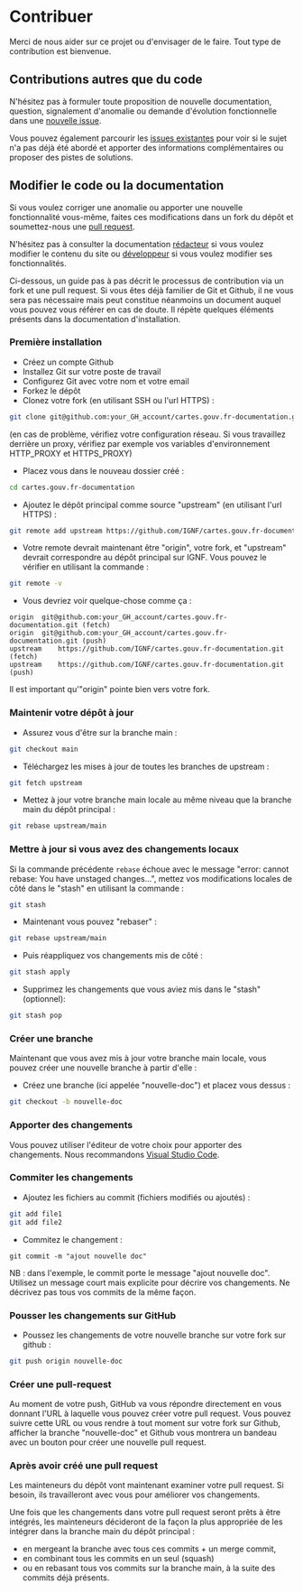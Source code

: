 # Contribuer

Merci de nous aider sur ce projet ou d'envisager de le faire. Tout type de contribution est bienvenue.

## Contributions autres que du code

N'hésitez pas à formuler toute proposition de nouvelle documentation, question, signalement d'anomalie ou demande d'évolution fonctionnelle dans une [nouvelle issue](https://github.com/IGNF/cartes.gouv.fr-documentation/issues/new/choose).

Vous pouvez également parcourir les [issues existantes](https://github.com/IGNF/cartes.gouv.fr-documentation/issues) pour voir si le sujet n'a pas déjà été abordé et apporter des informations complémentaires ou proposer des pistes de solutions.

## Modifier le code ou la documentation

Si vous voulez corriger une anomalie ou apporter une nouvelle fonctionnalité vous-même, faites ces modifications dans un fork du dépôt et soumettez-nous une [pull request](https://docs.github.com/fr/pull-requests/collaborating-with-pull-requests/proposing-changes-to-your-work-with-pull-requests/about-pull-requests).

N'hésitez pas à consulter la documentation [rédacteur](docs/redacteur.md) si vous voulez modifier le contenu du site ou [développeur](docs/developpeur.md) si vous voulez modifier ses fonctionnalités.

Ci-dessous, un guide pas à pas décrit le processus de contribution via un fork et une pull request. Si vous êtes déjà familier de Git et Github, il ne vous sera pas nécessaire mais peut constitue néanmoins un document auquel vous pouvez vous référer en cas de doute. Il répète quelques éléments présents dans la documentation d'installation.

### Première installation

-   Créez un compte Github
-   Installez Git sur votre poste de travail
-   Configurez Git avec votre nom et votre email
-   Forkez le dépôt
-   Clonez votre fork (en utilisant SSH ou l'url HTTPS) :

```bash
git clone git@github.com:your_GH_account/cartes.gouv.fr-documentation.git
```

(en cas de problème, vérifiez votre configuration réseau. Si vous travaillez derrière un proxy, vérifiez par exemple vos variables d'environnement HTTP_PROXY et HTTPS_PROXY)

-   Placez vous dans le nouveau dossier créé :

```bash
cd cartes.gouv.fr-documentation
```

-   Ajoutez le dépôt principal comme source "upstream" (en utilisant l'url HTTPS) :

```bash
git remote add upstream https://github.com/IGNF/cartes.gouv.fr-documentation
```

-   Votre remote devrait maintenant être "origin", votre fork, et "upstream" devrait correspondre au dépôt principal sur IGNF. Vous pouvez le vérifier en utilisant la commande :

```bash
git remote -v
```

-   Vous devriez voir quelque-chose comme ça :

```
origin	git@github.com:your_GH_account/cartes.gouv.fr-documentation.git (fetch)
origin	git@github.com:your_GH_account/cartes.gouv.fr-documentation.git (push)
upstream	https://github.com/IGNF/cartes.gouv.fr-documentation.git (fetch)
upstream	https://github.com/IGNF/cartes.gouv.fr-documentation.git (push)
```

Il est important qu'"origin" pointe bien vers votre fork.

### Maintenir votre dépôt à jour

-   Assurez vous d'être sur la branche main :

```bash
git checkout main
```

-   Téléchargez les mises à jour de toutes les branches de upstream :

```bash
git fetch upstream
```

-   Mettez à jour votre branche main locale au même niveau que la branche main du dépôt principal :

```bash
git rebase upstream/main
```

### Mettre à jour si vous avez des changements locaux

Si la commande précédente `rebase` échoue avec le message "error: cannot rebase: You have unstaged changes...",
mettez vos modifications locales de côté dans le "stash" en utilisant la commande :

```bash
git stash
```

-   Maintenant vous pouvez "rebaser" :

```bash
git rebase upstream/main
```

-   Puis réappliquez vos changements mis de côté :

```bash
git stash apply
```

-   Supprimez les changements que vous aviez mis dans le "stash" (optionnel):

```bash
git stash pop
```

### Créer une branche

Maintenant que vous avez mis à jour votre branche main locale, vous pouvez créer une nouvelle branche à partir d'elle :

-   Créez une branche (ici appelée "nouvelle-doc") et placez vous dessus :

```bash
git checkout -b nouvelle-doc
```

### Apporter des changements

Vous pouvez utiliser l'éditeur de votre choix pour apporter des changements. Nous recommandons [Visual Studio Code](https://code.visualstudio.com/download).

### Commiter les changements

-   Ajoutez les fichiers au commit (fichiers modifiés ou ajoutés) :

```bash
git add file1
git add file2
```

-   Commitez le changement :

```
git commit -m "ajout nouvelle doc"
```

NB : dans l'exemple, le commit porte le message "ajout nouvelle doc". Utilisez un message court mais explicite pour décrire vos changements. Ne décrivez pas tous vos commits de la même façon.

### Pousser les changements sur GitHub

-   Poussez les changements de votre nouvelle branche sur votre fork sur github :

```bash
git push origin nouvelle-doc
```

### Créer une pull-request

Au moment de votre push, GitHub va vous répondre directement en vous donnant l'URL à laquelle vous pouvez créer votre pull request. Vous pouvez suivre cette URL ou vous rendre à tout moment sur votre fork sur Github, afficher la branche "nouvelle-doc" et Github vous montrera un bandeau avec un bouton pour créer une nouvelle pull request.

### Après avoir créé une pull request

Les mainteneurs du dépôt vont maintenant examiner votre pull request.
Si besoin, ils travailleront avec vous pour améliorer vos changements.

Une fois que les changements dans votre pull request seront prêts à être intégrés, les mainteneurs décideront de la façon la plus appropriée de les intégrer dans la branche main du dépôt principal :

-   en mergeant la branche avec tous ces commits + un merge commit,
-   en combinant tous les commits en un seul (squash)
-   ou en rebasant tous vos commits sur la branche main, à la suite des commits déjà présents.
